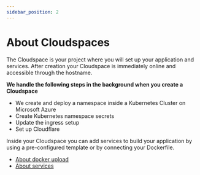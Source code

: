 ```yaml
---
sidebar_position: 2
---
```


# About Cloudspaces

The Cloudspace is your project where you will set up your application and services. After creation your Cloudspace is immediately online and accessible through the hostname.

**We handle the following steps in the background when you create a Cloudspace**

- We create and deploy a namespace inside a Kubernetes Cluster on Microsoft Azure
- Create Kubernetes namespace secrets
- Update the ingress setup
- Set up Cloudflare

Inside your Cloudspace you can add services to build your application by using a pre-configured template or by connecting your Dockerfile.
- [About docker upload](#)
- [About services](#)
